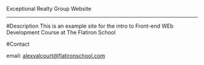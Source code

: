 Exceptional Realty Group Website
- - - 

#Description
This is an example site for the intro to Front-end WEb Development Course at The Flatiron School

#Contact

email: alexvalcourt@flatironschool.com
